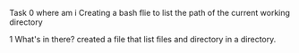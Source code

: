 Task
0 where am i
Creating a bash flie to list the path of the current working directory

1 What's in there?
created a file that list files and directory in a directory.
